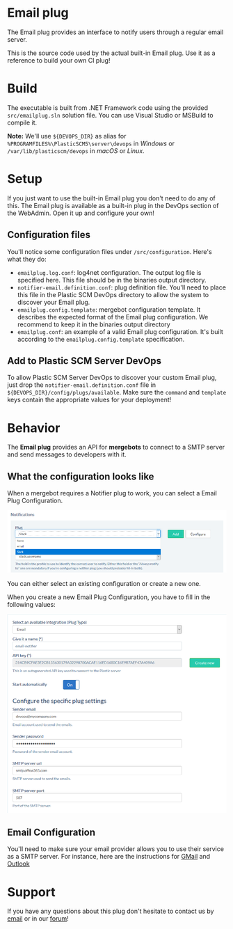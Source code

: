 # Email plug

The Email plug provides an interface to notify users through a regular email server.

This is the source code used by the actual built-in Email plug. Use it as a reference
to build your own CI plug!

# Build
The executable is built from .NET Framework code using the provided `src/emailplug.sln`
solution file. You can use Visual Studio or MSBuild to compile it.

**Note:** We'll use `${DEVOPS_DIR}` as alias for `%PROGRAMFILES%\PlasticSCM5\server\devops`
in *Windows* or `/var/lib/plasticscm/devops` in *macOS* or *Linux*.

# Setup
If you just want to use the built-in Email plug you don't need to do any of this.
The Email plug is available as a built-in plug in the DevOps section of the WebAdmin.
Open it up and configure your own!

## Configuration files
You'll notice some configuration files under `/src/configuration`. Here's what they do:
* `emailplug.log.conf`: log4net configuration. The output log file is specified here. This file should be in the binaries output directory.
* `notifier-email.definition.conf`: plug definition file. You'll need to place this file in the Plastic SCM DevOps directory to allow the system to discover your Email plug.
* `emailplug.config.template`: mergebot configuration template. It describes the expected format of the Email plug configuration. We recommend to keep it in the binaries output directory
* `emailplug.conf`: an example of a valid Email plug configuration. It's built according to the `emailplug.config.template` specification.

## Add to Plastic SCM Server DevOps
To allow Plastic SCM Server DevOps to discover your custom Email plug, just drop 
the `notifier-email.definition.conf` file in `${DEVOPS_DIR}/config/plugs/available`.
Make sure the `command` and `template` keys contain the appropriate values for
your deployment!

# Behavior
The **Email plug** provides an API for **mergebots** to connect to a SMTP server
and send messages to developers with it.

## What the configuration looks like
When a mergebot requires a Notifier plug to work, you can select a Email Plug Configuration.

<p align="center">
  <img alt="Issue Tracker plug select" src="https://raw.githubusercontent.com/PlasticSCM/emailplug/master/doc/img/notifier-plug-select.png" />
</p>

You can either select an existing configuration or create a new one.

When you create a new Email Plug Configuration, you have to fill in the following values:

<p align="center">
  <img alt="Emailplug configuration example"
       src="https://raw.githubusercontent.com/PlasticSCM/emailplug/master/doc/img/configuration-example.png" />
</p>

## Email Configuration

You'll need to make sure your email provider allows you to use their service as a
SMTP server. For instance, here are the instructions for [GMail](https://support.google.com/a/answer/176600?hl=en)
and [Outlook](https://support.office.com/en-us/article/pop-imap-and-smtp-settings-for-outlook-com-d088b986-291d-42b8-9564-9c414e2aa040)

# Support
If you have any questions about this plug don't hesitate to contact us by
[email](support@codicesoftware.com) or in our [forum](http://www.plasticscm.net)!
